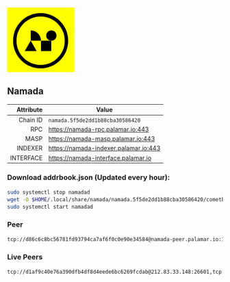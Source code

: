 ![Logo](https://raw.githubusercontent.com/Pa1amar/mainnets/refs/heads/main/namada/logo.png)
## Namada
| Attribute | Value |
|----------:|-------|
| Chain ID         | `namada.5f5de2dd1b88cba30586420` |
| RPC  | https://namada-rpc.palamar.io:443 |
| MASP  | https://namada-masp.palamar.io:443 |
| INDEXER | https://namada-indexer.palamar.io:443 |
| INTERFACE | https://namada-interface.palamar.io |

### Download addrbook.json (Updated every hour):
```bash
sudo systemctl stop namadad
wget -O $HOME/.local/share/namada/namada.5f5de2dd1b88cba30586420/cometbft/config/addrbook.json https://storage.palamar.io/mainnet/namada/addrbook.json
sudo systemctl start namadad
```
### Peer
```bash
tcp://d86c6c8bc56781fd93794ca7af6f0c0e90e34584@namada-peer.palamar.io:16656
```

































































































































































































































































































































































































































































































































































































### Live Peers
```
tcp://d1af9c40e76a390dfb4df8d4eede6bc6269fcdab@212.83.33.148:26601,tcp://4d01331a344e5ce2252914da690622721888d874@185.100.10.134:31300,tcp://a8187523daabbc053ec992cde9975f65a085da25@46.4.29.231:5000,tcp://23e2c8a606b896e3d35d78fbbbf6a7e0dc3a01e2@35.204.164.194:26656,tcp://53b91a7a3929ced6d61c8ec3ca85502803a1f3e3@167.235.35.48:26656,tcp://04affb50117ef548cbf7d1ddb1e6416dec0645ae@65.108.75.179:14656,tcp://e461529f0cfc2520dbad23d402906924fef602f9@65.109.26.242:26656,tcp://509f1e843cf881650a4151aa804ddd7a7188e88f@195.201.197.246:32656,tcp://80d304eef7005692156e5e4c56eb827ecef06538@135.181.57.156:20056,tcp://a988534ab1e4bc42aad26ea7ec7bdc7d5415a14c@172.111.52.54:32750,tcp://ebc272824924ea1a27ea3183dd0b9ba713494f83@185.16.39.158:26656,tcp://5a7f398e1517fd661689449971a4ec26dd0bea5e@80.241.215.77:26656,tcp://1cb0c9813db48396b31976443a1cd88b73e0fb05@95.216.78.215:26656
```
